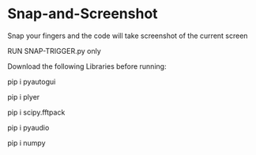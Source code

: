 # Snap-and-Screenshot
Snap your fingers and the code will take screenshot of the current screen

RUN SNAP-TRIGGER.py only

Download the following Libraries before running:

pip i pyautogui

pip i plyer

pip i scipy.fftpack

pip i pyaudio

pip i numpy
